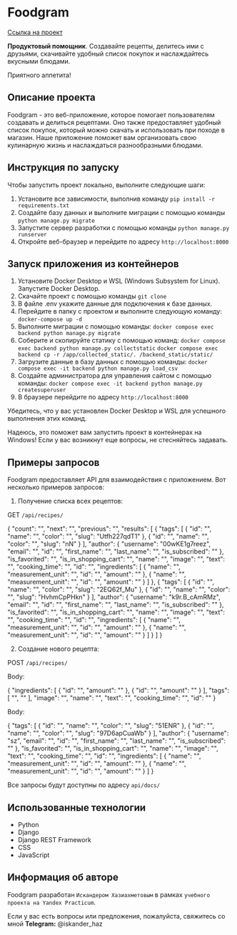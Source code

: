 # Foodgram

[Ссылка на проект](https://infoodgram.ddns.net/)

**Продуктовый помощник**. Создавайте рецепты, делитесь ими с друзьями, скачивайте удобный список покупок и наслаждайтесь вкусными блюдами.

Приятного аппетита!

## Описание проекта

Foodgram - это веб-приложение, которое помогает пользователям создавать и делиться рецептами. Оно также предоставляет удобный список покупок, который можно скачать и использовать при походе в магазин. Наше приложение поможет вам организовать свою кулинарную жизнь и наслаждаться разнообразными блюдами.

## Инструкция по запуску

Чтобы запустить проект локально, выполните следующие шаги:

1. Установите все зависимости, выполнив команду `pip install -r requirements.txt`
2. Создайте базу данных и выполните миграции с помощью команды `python manage.py migrate`
3. Запустите сервер разработки с помощью команды `python manage.py runserver`
4. Откройте веб-браузер и перейдите по адресу `http://localhost:8000`

## Запуск приложения из контейнеров

1. Установите Docker Desktop и WSL (Windows Subsystem for Linux). Запустите Docker Desktop.
2. Скачайте проект с помощью команды `git clone`
3. В файле .env укажите данные для подключения к базе данных.
4. Перейдите в папку с проектом и выполните следующую команду:
    `docker-compose up -d`
5. Выполните миграции с помощью команды:
    `docker compose exec backend python manage.py migrate`
6. Соберите и скопируйте статику с помощью команд:
    `docker compose exec backend python manage.py collectstatic`
    `docker compose exec backend cp -r /app/collected_static/. /backend_static/static/`
7. Загрузите данные в базу данных с помощью команды:
    `docker compose exec -it backend python manage.py load_csv`
8. Создайте администратора для управления сайтом с помощью команды:
    `docker compose exec -it backend python manage.py createsuperuser`
9. В браузере перейдите по адресу `http://localhost:8000`

Убедитесь, что у вас установлен Docker Desktop и WSL для успешного выполнения этих команд.

Надеюсь, это поможет вам запустить проект в контейнерах на Windows! Если у вас возникнут еще вопросы, не стесняйтесь задавать.

## Примеры запросов

Foodgram предоставляет API для взаимодействия с приложением. Вот несколько примеров запросов:

1. Получение списка всех рецептов:

GET `/api/recipes/`

{
  "count": "<integer>",
  "next": "<uri>",
  "previous": "<uri>",
  "results": [
    {
      "tags": [
        {
          "id": "<integer>",
          "name": "<string>",
          "color": "<string>",
          "slug": "Utfh227qdT1"
        },
        {
          "id": "<integer>",
          "name": "<string>",
          "color": "<string>",
          "slug": "nN"
        }
      ],
      "author": {
        "username": "00wKE1g7reez",
        "email": "<email>",
        "id": "<integer>",
        "first_name": "<string>",
        "last_name": "<string>",
        "is_subscribed": "<boolean>"
      },
      "is_favorited": "<boolean>",
      "is_in_shopping_cart": "<boolean>",
      "name": "<string>",
      "image": "<string>",
      "text": "<string>",
      "cooking_time": "<integer>",
      "id": "<integer>",
      "ingredients": [
        {
          "name": "<string>",
          "measurement_unit": "<string>",
          "id": "<integer>",
          "amount": "<integer>"
        },
        {
          "name": "<string>",
          "measurement_unit": "<string>",
          "id": "<integer>",
          "amount": "<integer>"
        }
      ]
    },
    {
      "tags": [
        {
          "id": "<integer>",
          "name": "<string>",
          "color": "<string>",
          "slug": "2EQ62f_Mu"
        },
        {
          "id": "<integer>",
          "name": "<string>",
          "color": "<string>",
          "slug": "HvhmCpPHkn"
        }
      ],
      "author": {
        "username": "k9r.B_cAmRMz",
        "email": "<email>",
        "id": "<integer>",
        "first_name": "<string>",
        "last_name": "<string>",
        "is_subscribed": "<boolean>"
      },
      "is_favorited": "<boolean>",
      "is_in_shopping_cart": "<boolean>",
      "name": "<string>",
      "image": "<string>",
      "text": "<string>",
      "cooking_time": "<integer>",
      "id": "<integer>",
      "ingredients": [
        {
          "name": "<string>",
          "measurement_unit": "<string>",
          "id": "<integer>",
          "amount": "<integer>"
        },
        {
          "name": "<string>",
          "measurement_unit": "<string>",
          "id": "<integer>",
          "amount": "<integer>"
        }
      ]
    }
  ]
}

2. Создание нового рецепта:

POST `/api/recipes/`

Body:

{
  "ingredients": [
    {
      "id": "<integer>",
      "amount": "<integer>"
    },
    {
      "id": "<integer>",
      "amount": "<integer>"
    }
  ],
  "tags": [
    "<integer>",
    "<integer>"
  ],
  "image": "<string>",
  "name": "<string>",
  "text": "<string>",
  "cooking_time": "<integer>",
  "id": "<integer>"
}

Body:

{
  "tags": [
    {
      "id": "<integer>",
      "name": "<string>",
      "color": "<string>",
      "slug": "51ENR"
    },
    {
      "id": "<integer>",
      "name": "<string>",
      "color": "<string>",
      "slug": "97D6apCuaWb"
    }
  ],
  "author": {
    "username": "sz",
    "email": "<email>",
    "id": "<integer>",
    "first_name": "<string>",
    "last_name": "<string>",
    "is_subscribed": "<boolean>"
  },
  "is_favorited": "<boolean>",
  "is_in_shopping_cart": "<boolean>",
  "name": "<string>",
  "image": "<string>",
  "text": "<string>",
  "cooking_time": "<integer>",
  "id": "<integer>",
  "ingredients": [
    {
      "name": "<string>",
      "measurement_unit": "<string>",
      "id": "<integer>",
      "amount": "<integer>"
    },
    {
      "name": "<string>",
      "measurement_unit": "<string>",
      "id": "<integer>",
      "amount": "<integer>"
    }
  ]
}


Все запросы будут доступны по адресу `api/docs/`

## Использованные технологии

- Python
- Django
- Django REST Framework
- CSS
- JavaScript

## Информация об авторе

Foodgram разработан `Искандером Хазиахметовым` в рамках `учебного проекта на Yandex Practicum`.

Если у вас есть вопросы или предложения, пожалуйста, свяжитесь со мной **Telegram:** @iskander_haz